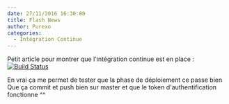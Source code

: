 ```yaml
---
date: 27/11/2016 16:30:00
title: Flash News
author: Purexo
categories:
  - Intégration Continue
---
```


Petit article pour montrer que l'intégration continue est en place : [![Build Status](https://travis-ci.org/ES-Community/ES-Community.github.io.svg?branch=source)](https://travis-ci.org/ES-Community/ES-Community.github.io)

En vrai ça me permet de tester que la phase de déploiement ce passe bien
Que ça commit et push bien sur master et que le token d'authentification fonctionne ^^